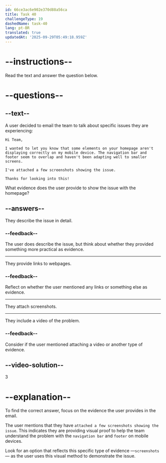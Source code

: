 ```yaml
---
id: 66ce3ac6e902e370d88a56ca
title: Task 40
challengeType: 19
dashedName: task-40
lang: pt-BR
translated: true
updatedAt: '2025-09-29T05:49:18.959Z'
---
```

<!-- READING -->

# --instructions--

Read the text and answer the question below.

# --questions--

## --text--

A user decided to email the team to talk about specific issues they are experiencing:

`Hi Team,`

`I wanted to let you know that some elements on your homepage aren't displaying correctly on my mobile device. The navigation bar and footer seem to overlap and haven't been adapting well to smaller screens.`

`I've attached a few screenshots showing the issue.`

`Thanks for looking into this!`

What evidence does the user provide to show the issue with the homepage?

## --answers--

They describe the issue in detail.

### --feedback--

The user does describe the issue, but think about whether they provided something more practical as evidence.

---

They provide links to webpages.

### --feedback--

Reflect on whether the user mentioned any links or something else as evidence.

---

They attach screenshots.

---

They include a video of the problem.

### --feedback--

Consider if the user mentioned attaching a video or another type of evidence.
  
## --video-solution--

3

# --explanation--

To find the correct answer, focus on the evidence the user provides in the email. 

The user mentions that they have `attached a few screenshots showing the issue`. This indicates they are providing visual proof to help the team understand the problem with the `navigation bar` and `footer` on mobile devices. 

Look for an option that reflects this specific type of evidence —`screenshots`— as the user uses this visual method to demonstrate the issue.
